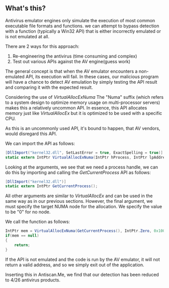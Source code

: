 ## What's this?
Antivirus emulator engines only simulate the execution of most common executable file formats and functions.
we can attempt to bypass detection with a function (typically a Win32 API) that is either incorrectly emulated or is not emulated at all.

There are 2 ways for this approach:
1. Re-engineering the antivirus (time consuming and complex)
2. Test out various APIs against the AV engine(guess work)

The general concept is that when the AV emulator encounters a non-emulated API, its execution will fail. In these cases, our malicious program will have a chance to detect AV emulation by simply testing the API result and comparing it with the expected result.

Considering the use of _VirtualAllocExNuma_ The "Numa" suffix (which refers to a system design to optimize memory usage on multi-processor servers) makes this a relatively uncommon API.
In essence, this API allocates memory just like _VirtualAllocEx_ but it is optimized to be used with a specific CPU.

As this is an uncommonly used API, it's bound to happen, that AV vendors, would disregard this API.

We can import the API as follows:
```C#
[DllImport("kernel32.dll", SetLastError = true, ExactSpelling = true)]
static extern IntPtr VirtualAllocExNuma(IntPtr hProcess, IntPtr lpAddress, uint dwSize, UInt32 flAllocationType, UInt32 flProtect, UInt32 nndPreferred);
```

Looking at the arguments, we see that we need a process handle, we can do this by importing and calling the _GetCurrentProcess_ API as follows:
```C#
[DllImport("kernel32.dll")]
static extern IntPtr GetCurrentProcess();
```

All other arguments are similar to _VirtualAllocEx_ and can be used in the same way as in our previous sections.
However, the final argument, we must specify the target NUMA node for the allocation.
We specify the value to be "0" for no node.

We call the function as follows:
```C#
IntPtr mem = VirtualAllocExNuma(GetCurrentProcess(), IntPtr.Zero, 0x1000, 0x3000, 0x4, 0);
if(mem == null)
{
    return;
}
```
If the API is not emulated and the code is run by the AV emulator, it will not return a valid address, and so we simply exit out of the application.

Inserting this in Antiscan.Me, we find that our detection has been reduced to 4/26 antivirus products.

